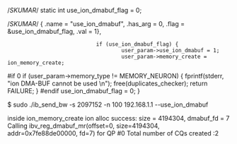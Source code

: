 /*SKUMAR*/
         static int use_ion_dmabuf_flag = 0;


/*SKUMAR*/
                        { .name = "use_ion_dmabuf",             .has_arg = 0, .flag = &use_ion_dmabuf_flag, .val = 1},


                                if (use_ion_dmabuf_flag) {
                                        user_param->use_ion_dmabuf = 1;
                                        user_param->memory_create = ion_memory_create;
#if 0
                                        if (user_param->memory_type != MEMORY_NEURON) {
                                                fprintf(stderr, "ion DMA-BUF cannot be used \n");
                                                free(duplicates_checker);
                                                return FAILURE;
                                        }
#endif
                                        use_ion_dmabuf_flag = 0;
                                }

$ sudo ./ib_send_bw -s 2097152  -n 100 192.168.1.1 --use_ion_dmabuf

inside ion_memory_create
ion alloc success: size = 4194304, dmabuf_fd = 7
Calling ibv_reg_dmabuf_mr(offset=0, size=4194304, addr=0x7fe88de00000, fd=7) for QP #0
Total number of CQs created :2
